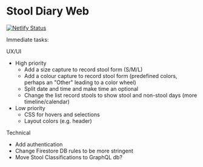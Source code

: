 # Stool Diary Web

[![Netlify Status](https://api.netlify.com/api/v1/badges/24ca0126-16ac-42f2-92c9-377d5591f51b/deploy-status)](https://app.netlify.com/sites/stooldiary/deploys)

Immediate tasks:

UX/UI
- High priority
  * Add a size capture to record stool form (S/M/L)
  * Add a colour capture to record stool form (predefined colors, perhaps an "Other" leading to a color wheel)
  * Split date and time and make time an optional
  * Change the list record stools to show stool and non-stool days (more timeline/calendar)
- Low priority
  * CSS for hovers and selections
  * Layout colors (e.g. header)
  
Technical
* Add authentication
* Change Firestore DB rules to be more stringent
* Move Stool Classifications to GraphQL db?
